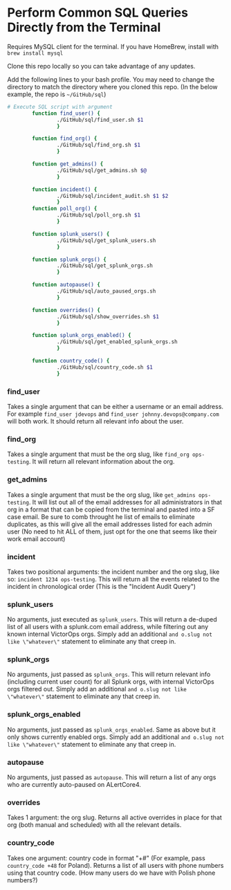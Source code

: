 # Perform Common SQL Queries Directly from the Terminal

Requires MySQL client for the terminal.  If you have HomeBrew, install with `brew install mysql`

Clone this repo locally so you can take advantage of any updates.

Add the following lines to your bash profile.  You may need to change the directory to match the directory where you cloned this repo.  (In the below example, the repo is `~/GitHub/sql`)


```bash
# Execute SQL script with argument
        function find_user() {
                ./GitHub/sql/find_user.sh $1
                }

        function find_org() {
                ./GitHub/sql/find_org.sh $1
                }

        function get_admins() {
                ./GitHub/sql/get_admins.sh $@
                }

        function incident() {
                ./GitHub/sql/incident_audit.sh $1 $2
                }
        function poll_org() {
                ./GitHub/sql/poll_org.sh $1
                }

        function splunk_users() {
                ./GitHub/sql/get_splunk_users.sh
                }

        function splunk_orgs() {
                ./GitHub/sql/get_splunk_orgs.sh
                }

        function autopause() {
                ./GitHub/sql/auto_paused_orgs.sh
                }

        function overrides() {
                ./GitHub/sql/show_overrides.sh $1
                }

        function splunk_orgs_enabled() {
                ./GitHub/sql/get_enabled_splunk_orgs.sh
                }

		function country_code() {
                ./GitHub/sql/country_code.sh $1
                }

```

### find_user
Takes a single argument that can be either a username or an email address.  For example `find_user jdevops` and `find_user johnny.devops@company.com` will both work.  It should return all relevant info about the user.

### find_org
Takes a single argument that must be the org slug, like `find_org ops-testing`.  It will return all relevant information about the org.

### get_admins
Takes a single argument that must be the org slug, like `get_admins ops-testing`.  It will list out all of the email addresses for all administrators in that org in a format that can be copied from the terminal and pasted into a SF case email.  Be sure to comb throught he list of emails to eliminate duplicates, as this will give all the email addresses listed for each admin user (No need to hit ALL of them, just opt for the one that seems like their work email account)

### incident
Takes two positional arguments: the incident number and the org slug, like so: `incident 1234 ops-testing`.  This will return all the events related to the incident in chronological order (This is the "Incident Audit Query")

### splunk_users
No arguments, just executed as `splunk_users`.  This will return a de-duped list of all users with a splunk.com email address, while filtering out any known internal VictorOps orgs.  Simply add an additional `and o.slug not like \"whatever\"` statement to eliminate any that creep in.

### splunk_orgs
No arguments, just passed as `splunk_orgs`.  This will return relevant info (including current user count) for all Splunk orgs, with internal VictorOps orgs filtered out. Simply add an additional `and o.slug not like \"whatever\"` statement to eliminate any that creep in.

### splunk_orgs_enabled
No arguments, just passed as `splunk_orgs_enabled`.  Same as above but it only shows currently enabled orgs. Simply add an additional `and o.slug not like \"whatever\"` statement to eliminate any that creep in.

### autopause
No arguments, just passed as `autopause`.  This will return a list of any orgs who are currently auto-paused on ALertCore4.

### overrides
Takes 1 argument: the org slug.  Returns all active overrides in place for that org (both manual and scheduled) with all the relevant details.

### country_code
Takes one argument: country code in format "+#" (For example, pass `country_code +48` for Poland).  Returns a list of all users with phone numbers using that country code.  (How many users do we have with Polish phone numbers?)
